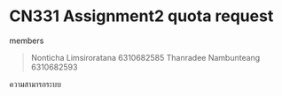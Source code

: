# CN331 Assignment2 quota request

members
> Nonticha Limsiroratana 6310682585
> Thanradee Nambunteang 6310682593

ความสามารถระบบ
> 
